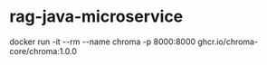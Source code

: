 # rag-java-microservice

docker run -it --rm --name chroma -p 8000:8000 ghcr.io/chroma-core/chroma:1.0.0